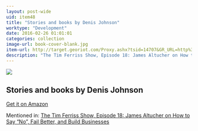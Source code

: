 ```yaml
---
layout: post-wide
uid: item48
title: "Stories and books by Denis Johnson"
worktype: "Development"
date: 2016-02-26 01:01:01
categories: collection
image-url: book-cover-blank.jpg
item-url: http://target.georiot.com/Proxy.ashx?tsid=14707&GR_URL=http%3A%2F%2Fwww.amazon.com%2FDenis-Johnson%2Fe%2FB000AQ3FL0%2F
description: "The Tim Ferriss Show, Episode 18: James Altucher on How to Say “No”, Fail Better, and Build Businesses"
---
```

<a href="http://target.georiot.com/Proxy.ashx?tsid=14707&GR_URL=http%3A%2F%2Fwww.amazon.com%2FDenis-Johnson%2Fe%2FB000AQ3FL0%2F" target="blank"><img src="../../../../img/thumbs/book-cover-blank.jpg" class="prod-img"></a>
<h2>Stories and books by Denis Johnson</h2>
<p><a href="http://target.georiot.com/Proxy.ashx?tsid=14707&GR_URL=http%3A%2F%2Fwww.amazon.com%2FDenis-Johnson%2Fe%2FB000AQ3FL0%2F" target="blank">Get it on Amazon</a><p>
<p>Mentioned in: <a href="http://fourhourworkweek.com/2014/07/11/james-altucher/" target="blank">The Tim Ferriss Show, Episode 18: James Altucher on How to Say “No”, Fail Better, and Build Businesses</a></p>
